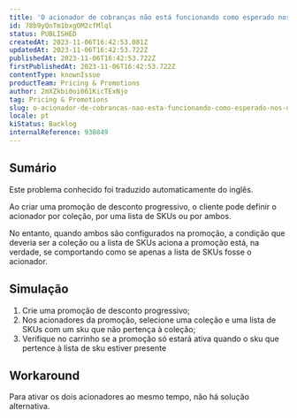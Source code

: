 ```yaml
---
title: 'O acionador de cobranças não está funcionando como esperado nos descontos progressivos'
id: 78b9yQnTm1bxgOM2cfMlql
status: PUBLISHED
createdAt: 2023-11-06T16:42:53.081Z
updatedAt: 2023-11-06T16:42:53.722Z
publishedAt: 2023-11-06T16:42:53.722Z
firstPublishedAt: 2023-11-06T16:42:53.722Z
contentType: knownIssue
productTeam: Pricing & Promotions
author: 2mXZkbi0oi061KicTExNjo
tag: Pricing & Promotions
slug: o-acionador-de-cobrancas-nao-esta-funcionando-como-esperado-nos-descontos-progressivos
locale: pt
kiStatus: Backlog
internalReference: 930849
---
```


## Sumário

<div class="alert alert-info">
  <p>Este problema conhecido foi traduzido automaticamente do inglês.</p>
</div>


Ao criar uma promoção de desconto progressivo, o cliente pode definir o acionador por coleção, por uma lista de SKUs ou por ambos.

No entanto, quando ambos são configurados na promoção, a condição que deveria ser a coleção ou a lista de SKUs aciona a promoção está, na verdade, se comportando como se apenas a lista de SKUs fosse o acionador.

## Simulação



1. Crie uma promoção de desconto progressivo;
2. Nos acionadores da promoção, selecione uma coleção e uma lista de SKUs com um sku que não pertença à coleção;
3. Verifique no carrinho se a promoção só estará ativa quando o sku que pertence à lista de sku estiver presente

## Workaround


Para ativar os dois acionadores ao mesmo tempo, não há solução alternativa.





